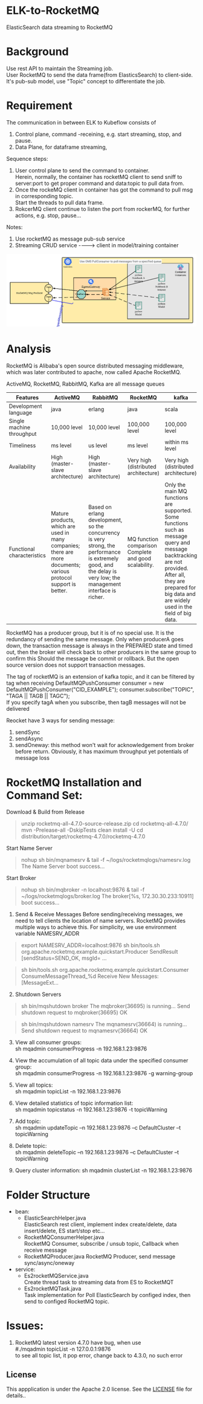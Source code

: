 # ELK-to-RocketMQ
ElasticSearch data streaming to RocketMQ

# Background
Use rest API to maintain the Streaming job.  
User RocketMQ to send the data frame(from ElasticsSearch) to client-side.  
It's pub-sub model, use "Topic" concept to differentiate the job.  

# Requirement
The communication in between ELK to Kubeflow consists of  
1. Control plane, command -receining, e.g. start streaming, stop, and pause.
2. Data Plane, for dataframe streaming,

Sequence steps:
1. User control plane to send the command to container.  
    Herein, normally, the container has rocketMQ client to send sniff to server:port to get proper command and data:topic to pull data from.
2. Once the rockeMQ client in container has got the command to pull msg in corresponding topic.  
   Start the threads to pull data frame.
3. RokcerMQ client continue to listen the port from rockerMQ, for further actions, e.g. stop, pause...

Notes:
1. Use rocketMQ as message pub-sub service
2. Streaming CRUD service ----> client in model/training container

![](./docs/images/rocketMQ.png)

# Analysis
RocketMQ is Alibaba's open source distributed messaging middleware, which was later contributed to apache, now called Apache RocketMQ.

ActiveMQ, RocketMQ, RabbitMQ, Kafka are all message queues  

Features | ActiveMQ | RabbitMQ | RocketMQ | kafka
---- | ---- | ---- |---- | ----
Development language | java | erlang | java | scala
Single machine throughput | 10,000 level | 10,000 level | 100,000 level | 100,000 level
Timeliness | ms level | us level | ms level | within ms level
Availability | High (master-slave architecture) | High (master-slave architecture) | Very high (distributed architecture) | Very high (distributed architecture)
Functional characteristics | Mature products, which are used in many companies; there are more documents; various protocol support is better. | Based on erlang development, so the concurrency is very strong, the performance is extremely good, and the delay is very low; the management interface is richer. | MQ function comparison Complete and good scalability. | Only the main MQ functions are supported. Some functions such as message query and message backtracking are not provided. After all, they are prepared for big data and are widely used in the field of big data.

RocketMQ has a producer group, but it is of no special use. It is the redundancy of sending the same message. Only when producerA goes down, the transaction message is always in the PREPARED state and timed out, then the broker will check back to other producers in the same group to confirm this Should the message be commit or rollback. But the open source version does not support transaction messages.  

The tag of rocketMQ is an extension of kafka topic, and it can be filtered by tag when receiving
DefaultMQPushConsumer consumer = new DefaultMQPushConsumer("CID_EXAMPLE");
consumer.subscribe("TOPIC", "TAGA || TAGB || TAGC");  
If you specify tagA when you subscribe, then tagB messages will not be delivered  

Reocket have 3 ways for sending message:
1) sendSync
2) sendAsync
3) sendOneway: this method won't wait for acknowledgement from broker before return. Obviously, it has maximum throughput yet potentials of message loss

# RocketMQ Installation and Command Set:

Download & Build from Release
  > unzip rocketmq-all-4.7.0-source-release.zip
  > cd rocketmq-all-4.7.0/
  > mvn -Prelease-all -DskipTests clean install -U
  > cd distribution/target/rocketmq-4.7.0/rocketmq-4.7.0

Start Name Server
  > nohup sh bin/mqnamesrv &
  > tail -f ~/logs/rocketmqlogs/namesrv.log
  The Name Server boot success...

Start Broker
  > nohup sh bin/mqbroker -n localhost:9876 &
  > tail -f ~/logs/rocketmqlogs/broker.log 
  The broker[%s, 172.30.30.233:10911] boot success...

1. Send & Receive Messages
Before sending/receiving messages, we need to tell clients the location of name servers. RocketMQ provides multiple ways to achieve this. For simplicity, we use environment variable NAMESRV_ADDR

 > export NAMESRV_ADDR=localhost:9876
 > sh bin/tools.sh org.apache.rocketmq.example.quickstart.Producer
 SendResult [sendStatus=SEND_OK, msgId= ...

 > sh bin/tools.sh org.apache.rocketmq.example.quickstart.Consumer
 ConsumeMessageThread_%d Receive New Messages: [MessageExt...

2. Shutdown Servers
> sh bin/mqshutdown broker
The mqbroker(36695) is running...
Send shutdown request to mqbroker(36695) OK

> sh bin/mqshutdown namesrv
The mqnamesrv(36664) is running...
Send shutdown request to mqnamesrv(36664) OK

3. View all consumer groups:  
   sh mqadmin consumerProgress -n 192.168.1.23:9876
4. View the accumulation of all topic data under the specified consumer group:  
    sh mqadmin consumerProgress -n 192.168.1.23:9876 -g warning-group
5. View all topics:  
     sh mqadmin topicList -n 192.168.1.23:9876
6. View detailed statistics of topic information list:  
   sh mqadmin topicstatus -n 192.168.1.23:9876 -t topicWarning
7.  Add topic:  
   sh mqadmin updateTopic –n 192.168.1.23:9876 –c DefaultCluster –t topicWarning
8. Delete topic:  
  sh mqadmin deleteTopic –n 192.168.1.23:9876 –c DefaultCluster –t topicWarning
 
9. Query cluster information:
sh mqadmin  clusterList -n 192.168.1.23:9876

# Folder Structure
+ bean: 
    - ElasticSearchHelper.java   
    ElasticSearch rest client, implement index create/delete, data insert/delete, ES start/stop etc...
    - RocketMQConsumerHelper.java  
    RocketMQ Consumer, subscribe / unsub topic, Callback when receive message
    - RocketMQProducer.java
    RocketMQ Producer, send message sync/async/oneway
+ service:
    - Es2rocketMQService.java  
    Create thread task to streaming data from ES to RocketMQT
    - Es2rocketMQTask.java  
    Task implementation for Poll ElasticSearch by configed index, then send to configed RocketMQ topic.

# Issues:
1. RocketMQ latest version 4.7.0 have bug, when use   
#./mqadmin topicList -n 127.0.0.1:9876  
to see all topic list, it pop error, change back to 4.3.0, no such error

## License

This appplication is under the Apache 2.0 license. See the [LICENSE](LICENSE) file for details..